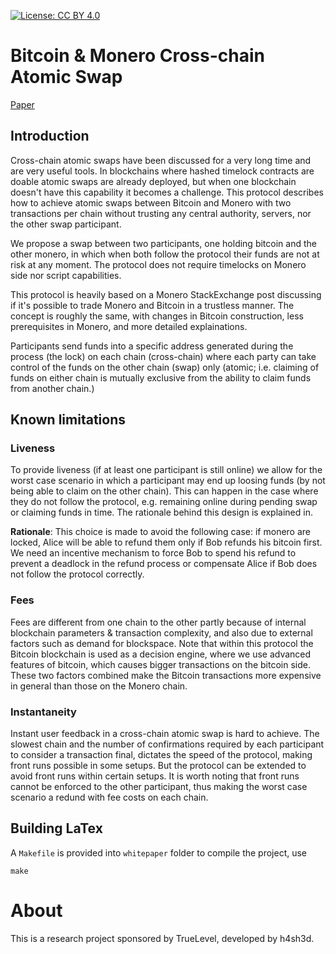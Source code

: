 [![License: CC BY 4.0](https://img.shields.io/badge/License-CC%20BY%204.0-lightgrey.svg)](https://creativecommons.org/licenses/by/4.0/)

Bitcoin & Monero Cross-chain Atomic Swap
===

[Paper](./whitepaper/xmr-btc.pdf)

## Introduction

Cross-chain atomic swaps have been discussed for a very long time and are very useful tools. In blockchains where hashed timelock contracts are doable atomic swaps are already deployed, but when one blockchain doesn't have this capability it becomes a challenge. This protocol describes how to achieve atomic swaps between Bitcoin and Monero with two transactions per chain without trusting any central authority, servers, nor the other swap participant.

We propose a swap between two participants, one holding bitcoin and the other monero, in which when both follow the protocol their funds are not at risk at any moment. The protocol does not require timelocks on Monero side nor script capabilities.

This protocol is heavily based on a Monero StackExchange post discussing if it's possible to trade Monero and Bitcoin in a trustless manner. The concept is roughly the same, with changes in Bitcoin construction, less prerequisites in Monero, and more detailed explainations.

Participants send funds into a specific address generated during the process (the lock) on each chain (cross-chain) where each party can take control of the funds on the other chain (swap) only (atomic; i.e. claiming of funds on either chain is mutually exclusive from the ability to claim funds from another chain.)

## Known limitations

### Liveness
To provide liveness (if at least one participant is still online) we allow for the worst case scenario in which a participant may end up loosing funds (by not being able to claim on the other chain). This can happen in the case where they do not follow the protocol, e.g. remaining online during pending swap or claiming funds in time. The rationale behind this design is explained in.

**Rationale**: This choice is made to avoid the following case: if monero are locked, Alice will be able to refund them only if Bob refunds his bitcoin first. We need an incentive mechanism to force Bob to spend his refund to prevent a deadlock in the refund process or compensate Alice if Bob does not follow the protocol correctly.

### Fees
Fees are different from one chain to the other partly because of internal blockchain parameters \& transaction complexity, and also due to external factors such as demand for blockspace. Note that within this protocol the Bitcoin blockchain is used as a decision engine, where we use advanced features of bitcoin, which causes bigger transactions on the bitcoin side. These two factors combined make the Bitcoin transactions more expensive in general than those on the Monero chain.

### Instantaneity
Instant user feedback in a cross-chain atomic swap is hard to achieve.  The slowest chain and the number of confirmations required by each participant to consider a transaction final, dictates the speed of the protocol, making front runs possible in some setups. But the protocol can be extended to avoid front runs within certain setups. It is worth noting that front runs cannot be enforced to the other participant, thus making the worst case scenario a redund with fee costs on each chain.

## Building LaTex

A `Makefile` is provided into `whitepaper` folder to compile the project, use

```
make
```

About
===

This is a research project sponsored by TrueLevel, developed by h4sh3d.
